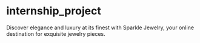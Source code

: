 # internship_project
Discover elegance and luxury at its finest with Sparkle Jewelry, your online destination for exquisite jewelry pieces. 
